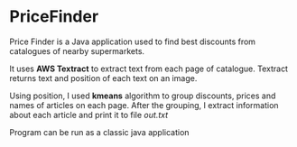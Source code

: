 # PriceFinder

Price Finder is a Java application used to find best discounts from catalogues of nearby supermarkets. 

It uses **AWS Textract** to extract text from each page of catalogue. Textract returns text and position of each text on an image.

Using position, I used **kmeans** algorithm to group discounts, prices and names of articles on each page. After the grouping, I extract information about each article and print it to file *out.txt*

Program can be run as a classic java application